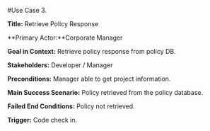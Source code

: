 #Use Case 3.

**Title:** Retrieve Policy Response

**Primary Actor:**Corporate Manager

**Goal in Context:** Retrieve policy response from policy DB.

**Stakeholders:** Developer / Manager

**Preconditions:** Manager able to get project information.

**Main Success Scenario:** Policy retrieved from the policy database.

**Failed End Conditions:** Policy not retrieved.

**Trigger:** Code check in.
